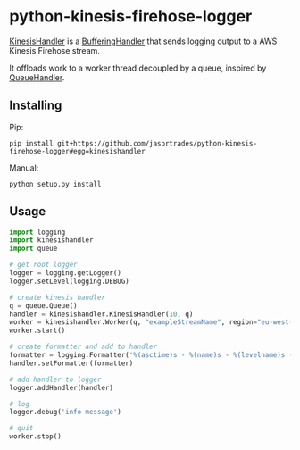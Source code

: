# python-kinesis-firehose-logger

[KinesisHandler](kinesishandler/kinesishandler.py) is a [BufferingHandler](https://docs.python.org/2.7/library/logging.handlers.html#logging.handlers.BufferingHandler) that sends logging output to a AWS Kinesis Firehose stream.

It offloads work to a worker thread decoupled by a queue, inspired by [QueueHandler](https://docs.python.org/3.5/library/logging.handlers.html#queuehandler).

## Installing

Pip:

    pip install git+https://github.com/jasprtrades/python-kinesis-firehose-logger#egg=kinesishandler

Manual:

    python setup.py install

## Usage

```python
import logging
import kinesishandler
import queue

# get root logger
logger = logging.getLogger()
logger.setLevel(logging.DEBUG)

# create kinesis handler
q = queue.Queue()
handler = kinesishandler.KinesisHandler(10, q)
worker = kinesishandler.Worker(q, "exampleStreamName", region="eu-west-1")
worker.start()

# create formatter and add to handler
formatter = logging.Formatter('%(asctime)s - %(name)s - %(levelname)s - %(message)s')
handler.setFormatter(formatter)

# add handler to logger
logger.addHandler(handler)

# log
logger.debug('info message')

# quit
worker.stop()
```
